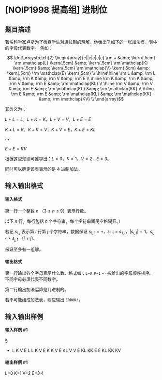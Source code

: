 
# [NOIP1998 提高组] 进制位
## 题目描述
著名科学家卢斯为了检查学生对进位制的理解，他给出了如下的一张加法表，表中的字母代表数字。 例如：

$$
\def\arraystretch{2}
\begin{array}{c||c|c|c|c}
\rm +  &amp; \kern{.5cm} \rm \mathclap{L} \kern{.5cm}  &amp;  \kern{.5cm} \rm \mathclap{K} \kern{.5cm} &amp;  \kern{.5cm} \rm \mathclap{V} \kern{.5cm} &amp; \kern{.5cm} \rm \mathclap{E} \kern{.5cm} \\ \hline\hline
\rm L  &amp;  \rm L  &amp;  \rm K  &amp;  \rm V  &amp; \rm E  \\ \hline
\rm K  &amp;  \rm K  &amp;  \rm V  &amp;  \rm E  &amp; \rm \mathclap{KL} \\ \hline
\rm V  &amp;  \rm V  &amp;  \rm E  &amp;  \rm \mathclap{KL} &amp; \rm \mathclap{KK} \\ \hline
\rm E  &amp;  \rm E  &amp;  \rm \mathclap{KL} &amp;  \rm \mathclap{KK} &amp; \rm \mathclap{KV} \\
\end{array}$$

其含义为：

$L+L=L$，$L+K=K$，$L+V=V$，$L+E=E$

$K+L=K$，$K+K=V$，$K+V=E$，$K+E=KL$    

$\cdots$

$E+E=KV$    

根据这些规则可推导出：$L=0$，$K=1$，$V=2$，$E=3$。

同时可以确定该表表示的是 $4$ 进制加法。
## 输入输出格式
#### 输入格式

第一行一个整数 $n$ （$3\le n\le9$）表示行数。

以下 $n$ 行，每行包括 $n$ 个字符串，每个字符串间用空格隔开。）

若记 $s_{i,j}$ 表示第 $i$ 行第 $j$ 个字符串，数据保证 $s_{1,1}=\texttt +$，$s_{i,1}=s_{1,i}$，$|s_{i,1}|=1$，$s_{i,1}\ne s_{j,1}$ （$i\ne j$）。

保证至多有一组解。
#### 输出格式

第一行输出各个字母表示什么数，格式如：`L=0 K=1` $\cdots$ 按给出的字母顺序排序。不同字母必须代表不同数字。

第二行输出加法运算是几进制的。

若不可能组成加法表，则应输出 `ERROR!`。
## 输入输出样例
#### 输入样例 #1
5
+ L K V E
L L K V E
K K V E KL
V V E KL KK
E E KL KK KV

#### 输出样例 #1
L=0 K=1 V=2 E=3
4

